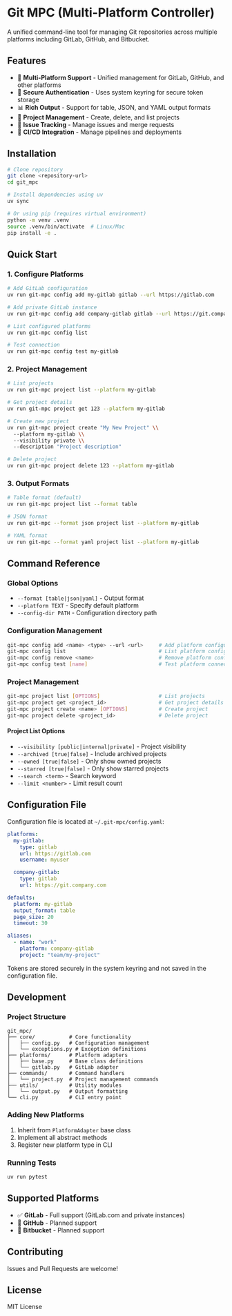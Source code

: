 # Git MPC (Multi-Platform Controller)

A unified command-line tool for managing Git repositories across multiple platforms including GitLab, GitHub, and Bitbucket.

## Features

- 🚀 **Multi-Platform Support** - Unified management for GitLab, GitHub, and other platforms
- 🔐 **Secure Authentication** - Uses system keyring for secure token storage
- 📊 **Rich Output** - Support for table, JSON, and YAML output formats
- 🔧 **Project Management** - Create, delete, and list projects
- 🎯 **Issue Tracking** - Manage issues and merge requests
- 🚀 **CI/CD Integration** - Manage pipelines and deployments

## Installation

```bash
# Clone repository
git clone <repository-url>
cd git_mpc

# Install dependencies using uv
uv sync

# Or using pip (requires virtual environment)
python -m venv .venv
source .venv/bin/activate  # Linux/Mac
pip install -e .
```

## Quick Start

### 1. Configure Platforms

```bash
# Add GitLab configuration
uv run git-mpc config add my-gitlab gitlab --url https://gitlab.com

# Add private GitLab instance
uv run git-mpc config add company-gitlab gitlab --url https://git.company.com

# List configured platforms
uv run git-mpc config list

# Test connection
uv run git-mpc config test my-gitlab
```

### 2. Project Management

```bash
# List projects
uv run git-mpc project list --platform my-gitlab

# Get project details
uv run git-mpc project get 123 --platform my-gitlab

# Create new project
uv run git-mpc project create "My New Project" \\
  --platform my-gitlab \\
  --visibility private \\
  --description "Project description"

# Delete project
uv run git-mpc project delete 123 --platform my-gitlab
```

### 3. Output Formats

```bash
# Table format (default)
uv run git-mpc project list --format table

# JSON format
uv run git-mpc --format json project list --platform my-gitlab

# YAML format
uv run git-mpc --format yaml project list --platform my-gitlab
```

## Command Reference

### Global Options

- `--format [table|json|yaml]` - Output format
- `--platform TEXT` - Specify default platform
- `--config-dir PATH` - Configuration directory path

### Configuration Management

```bash
git-mpc config add <name> <type> --url <url>     # Add platform configuration
git-mpc config list                              # List platform configurations
git-mpc config remove <name>                     # Remove platform configuration
git-mpc config test [name]                       # Test platform connection
```

### Project Management

```bash
git-mpc project list [OPTIONS]                   # List projects
git-mpc project get <project_id>                 # Get project details
git-mpc project create <name> [OPTIONS]          # Create project
git-mpc project delete <project_id>              # Delete project
```

#### Project List Options

- `--visibility [public|internal|private]` - Project visibility
- `--archived [true|false]` - Include archived projects
- `--owned [true|false]` - Only show owned projects
- `--starred [true|false]` - Only show starred projects
- `--search <term>` - Search keyword
- `--limit <number>` - Limit result count

## Configuration File

Configuration file is located at `~/.git-mpc/config.yaml`:

```yaml
platforms:
  my-gitlab:
    type: gitlab
    url: https://gitlab.com
    username: myuser

  company-gitlab:
    type: gitlab
    url: https://git.company.com

defaults:
  platform: my-gitlab
  output_format: table
  page_size: 20
  timeout: 30

aliases:
  - name: "work"
    platform: company-gitlab
    project: "team/my-project"
```

Tokens are stored securely in the system keyring and not saved in the configuration file.

## Development

### Project Structure

```
git_mpc/
├── core/           # Core functionality
│   ├── config.py   # Configuration management
│   └── exceptions.py # Exception definitions
├── platforms/      # Platform adapters
│   ├── base.py     # Base class definitions
│   └── gitlab.py   # GitLab adapter
├── commands/       # Command handlers
│   └── project.py  # Project management commands
├── utils/          # Utility modules
│   └── output.py   # Output formatting
└── cli.py          # CLI entry point
```

### Adding New Platforms

1. Inherit from `PlatformAdapter` base class
2. Implement all abstract methods
3. Register new platform type in CLI

### Running Tests

```bash
uv run pytest
```

## Supported Platforms

- ✅ **GitLab** - Full support (GitLab.com and private instances)
- 🚧 **GitHub** - Planned support
- 🚧 **Bitbucket** - Planned support

## Contributing

Issues and Pull Requests are welcome!

## License

MIT License
